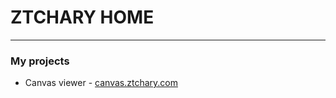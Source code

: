 # ZTCHARY HOME
---

### My projects

- Canvas viewer - [canvas.ztchary.com](https://canvas.ztchary.com)
